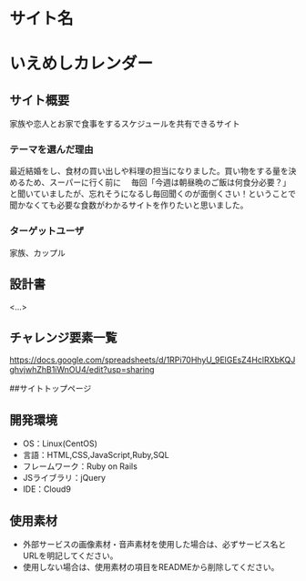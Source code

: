 # サイト名

# いえめしカレンダー

## サイト概要
家族や恋人とお家で食事をするスケジュールを共有できるサイト

### テーマを選んだ理由
最近結婚をし、食材の買い出しや料理の担当になりました。買い物をする量を決めるため、スーパーに行く前に
　毎回「今週は朝昼晩のご飯は何食分必要？」と聞いていましたが、忘れそうになるし毎回聞くのが面倒くさい！ということで
 聞かなくても必要な食数がわかるサイトを作りたいと思いました。

### ターゲットユーザ
家族、カップル

## 設計書
<...>

## チャレンジ要素一覧
https://docs.google.com/spreadsheets/d/1RPi70HhyU_9ElGEsZ4HclRXbKQJghvjwhZhB1iWnOU4/edit?usp=sharing

##サイトトップページ


## 開発環境
- OS：Linux(CentOS)
- 言語：HTML,CSS,JavaScript,Ruby,SQL
- フレームワーク：Ruby on Rails
- JSライブラリ：jQuery
- IDE：Cloud9

## 使用素材
- 外部サービスの画像素材・音声素材を使用した場合は、必ずサービス名とURLを明記してください。
- 使用しない場合は、使用素材の項目をREADMEから削除してください。
